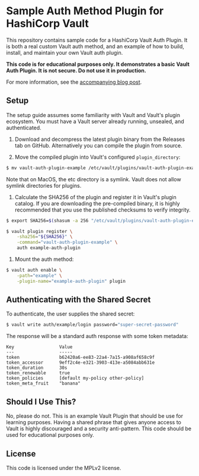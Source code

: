 # Sample Auth Method Plugin for HashiCorp Vault

This repository contains sample code for a HashiCorp Vault Auth Plugin. It is
both a real custom Vault auth method, and an example of how to build, install,
and maintain your own Vault auth plugin.

**This code is for educational purposes only. It demonstrates a basic Vault
Auth Plugin. It is not secure. Do not use it in production.**

For more information, see the [accompanying blog post](https://www.hashicorp.com/blog/building-a-vault-secure-plugin).

## Setup

The setup guide assumes some familiarity with Vault and Vault's plugin
ecosystem. You must have a Vault server already running, unsealed, and
authenticated.

1. Download and decompress the latest plugin binary from the Releases tab on
GitHub. Alternatively you can compile the plugin from source.

1. Move the compiled plugin into Vault's configured `plugin_directory`:

  ```sh
  $ mv vault-auth-plugin-example /etc/vault/plugins/vault-auth-plugin-example
  ```
  Note that on MacOS, the etc directory is a symlink. Vault does not allow symlink directories for plugins.

1. Calculate the SHA256 of the plugin and register it in Vault's plugin catalog.
If you are downloading the pre-compiled binary, it is highly recommended that
you use the published checksums to verify integrity.

  ```sh
  $ export SHA256=$(shasum -a 256 "/etc/vault/plugins/vault-auth-plugin-example" | cut -d' ' -f1)

  $ vault plugin register \
      -sha256="${SHA256}" \
      -command="vault-auth-plugin-example" \
      auth example-auth-plugin
  ```

1. Mount the auth method:

  ```sh
  $ vault auth enable \
      -path="example" \
      -plugin-name="example-auth-plugin" plugin
  ```

## Authenticating with the Shared Secret

To authenticate, the user supplies the shared secret:

```sh
$ vault write auth/example/login password="super-secret-password"
```

The response will be a standard auth response with some token metadata:

```text
Key             	Value
---             	-----
token           	b62420a6-ee83-22a4-7a15-a908af658c9f
token_accessor  	9eff2c4e-e321-3903-413e-a5084abb631e
token_duration  	30s
token_renewable 	true
token_policies  	[default my-policy other-policy]
token_meta_fruit	"banana"
```

## Should I Use This?

No, please do not. This is an example Vault Plugin that should be use for
learning purposes. Having a shared phrase that gives anyone access to Vault is
highly discouraged and a security anti-pattern. This code should be used for
educational purposes only.

## License

This code is licensed under the MPLv2 license.
